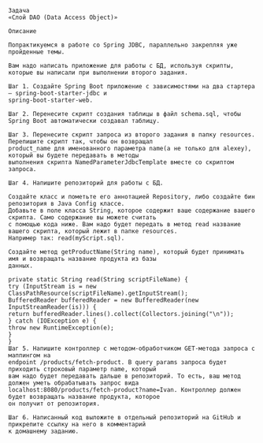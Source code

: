     Задача
    «Слой DAO (Data Access Object)»

    Описание

    Попрактикуемся в работе со Spring JDBC, параллельно закрепляя уже пройденные темы.

    Вам надо написать приложение для работы с БД, используя скрипты, которые вы написали при выполнении второго задания.

    Шаг 1. Создайте Spring Boot приложение с зависимостями на два стартера — spring-boot-starter-jdbc и
    spring-boot-starter-web.

    Шаг 2. Перенесите скрипт создания таблицы в файл schema.sql, чтобы Spring Boot автоматически создавал таблицу.

    Шаг 3. Перенесите скрипт запроса из второго задания в папку resources. Перепишите скрипт так, чтобы он возвращал
    product_name для именованного параметра name(а не только для alexey), который вы будете передавать в методы
    выполнения скрипта NamedParameterJdbcTemplate вместе со скриптом запроса.

    Шаг 4. Напишите репозиторий для работы с БД.

    Создайте класс и пометьте его аннотацией Repository, либо создайте бин репозитория в Java Config классе.
    Добавьте в поле класса String, которое содержит ваше содержание вашего скрипта. Само содержание вы можете считать
    с помощью кода ниже. Вам надо будет передать в метод read название вашего скрипта, который лежит в папке resources.
    Например так: read(myScript.sql).

    Создайте метод getProductName(String name), который будет принимать имя и возвращать название продукта из базы
    данных.

    private static String read(String scriptFileName) {
    try (InputStream is = new ClassPathResource(scriptFileName).getInputStream();
    BufferedReader bufferedReader = new BufferedReader(new InputStreamReader(is))) {
    return bufferedReader.lines().collect(Collectors.joining("\n"));
    } catch (IOException e) {
    throw new RuntimeException(e);
    }
    }
    Шаг 5. Напишите контроллер с методом-обработчиком GET-метода запроса с маппингом на 
    endpoint /products/fetch-product. В query params запроса будет приходить строковый параметр name, который
    вам надо будет передавать дальше в репозиторий. То есть, ваш метод должен уметь обрабатывать запрос вида 
    localhost:8080/products/fetch-product?name=Ivan. Контроллер должен будет возвращать название продукта, которое
    он получит от репозитория.

    Шаг 6. Написанный код выложите в отдельный репозиторий на GitHub и прикрепите ссылку на него в комментарий 
    к домашнему заданию.